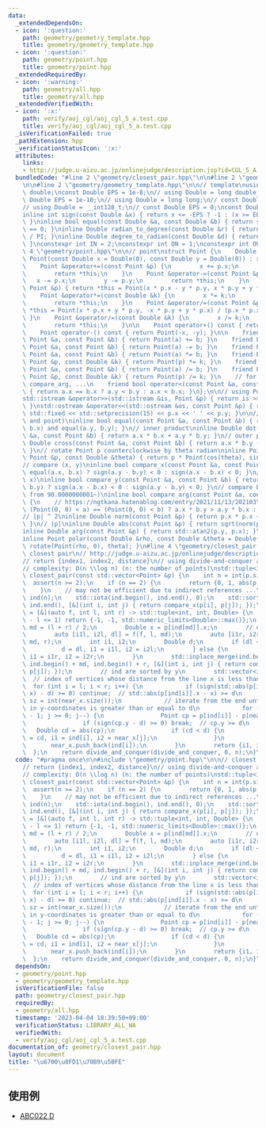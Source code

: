 ```yaml
---
data:
  _extendedDependsOn:
  - icon: ':question:'
    path: geometry/geometry_template.hpp
    title: geometry/geometry_template.hpp
  - icon: ':question:'
    path: geometry/point.hpp
    title: geometry/point.hpp
  _extendedRequiredBy:
  - icon: ':warning:'
    path: geometry/all.hpp
    title: geometry/all.hpp
  _extendedVerifiedWith:
  - icon: ':x:'
    path: verify/aoj_cgl/aoj_cgl_5_a.test.cpp
    title: verify/aoj_cgl/aoj_cgl_5_a.test.cpp
  _isVerificationFailed: true
  _pathExtension: hpp
  _verificationStatusIcon: ':x:'
  attributes:
    links:
    - http://judge.u-aizu.ac.jp/onlinejudge/description.jsp?id=CGL_5_A
  bundledCode: "#line 2 \"geometry/closest_pair.hpp\"\n\n#line 2 \"geometry/point.hpp\"\
    \n\n#line 2 \"geometry/geometry_template.hpp\"\n\n// template\nusing Double =\
    \ double;\nconst Double EPS = 1e-8;\n// using Double = long double;\n// const\
    \ Double EPS = 1e-10;\n// using Double = long long;\n// const Double EPS = 0;\n\
    // using Double = __int128_t;\n// const Double EPS = 0;\nconst Double PI = std::acos(Double(-1));\n\
    inline int sign(const Double &x) { return x <= -EPS ? -1 : (x >= EPS ? 1 : 0);\
    \ }\ninline bool equal(const Double &a, const Double &b) { return sign(a - b)\
    \ == 0; }\ninline Double radian_to_degree(const Double &r) { return r * 180.0\
    \ / PI; }\ninline Double degree_to_radian(const Double &d) { return d * PI / 180.0;\
    \ }\nconstexpr int IN = 2;\nconstexpr int ON = 1;\nconstexpr int OUT = 0;\n#line\
    \ 4 \"geometry/point.hpp\"\n\n// point\nstruct Point {\n    Double x, y;\n   \
    \ Point(const Double x = Double(0), const Double y = Double(0)) : x(x), y(y) {}\n\
    \    Point &operator+=(const Point &p) {\n        x += p.x;\n        y += p.y;\n\
    \        return *this;\n    }\n    Point &operator-=(const Point &p) {\n     \
    \   x -= p.x;\n        y -= p.y;\n        return *this;\n    }\n    Point &operator*=(const\
    \ Point &p) { return *this = Point(x * p.x - y * p.y, x * p.y + y * p.x); }\n\
    \    Point &operator*=(const Double &k) {\n        x *= k;\n        y *= k;\n\
    \        return *this;\n    }\n    Point &operator/=(const Point &p) { return\
    \ *this = Point(x * p.x + y * p.y, -x * p.y + y * p.x) / (p.x * p.x + p.y * p.y);\
    \ }\n    Point &operator/=(const Double &k) {\n        x /= k;\n        y /= k;\n\
    \        return *this;\n    }\n\n    Point operator+() const { return *this; }\n\
    \    Point operator-() const { return Point(-x, -y); }\n\n    friend Point operator+(const\
    \ Point &a, const Point &b) { return Point(a) += b; }\n    friend Point operator-(const\
    \ Point &a, const Point &b) { return Point(a) -= b; }\n    friend Point operator*(const\
    \ Point &a, const Point &b) { return Point(a) *= b; }\n    friend Point operator*(const\
    \ Point &p, const Double &k) { return Point(p) *= k; }\n    friend Point operator/(const\
    \ Point &a, const Point &b) { return Point(a) /= b; }\n    friend Point operator/(const\
    \ Point &p, const Double &k) { return Point(p) /= k; }\n    // for std::set, std::map,\
    \ compare_arg, ...\n    friend bool operator<(const Point &a, const Point &b)\
    \ { return a.x == b.x ? a.y < b.y : a.x < b.x; }\n};\n\n// using Point = std::complex<Double>;\n\
    std::istream &operator>>(std::istream &is, Point &p) { return is >> p.x >> p.y;\
    \ }\nstd::ostream &operator<<(std::ostream &os, const Point &p) { return os <<\
    \ std::fixed << std::setprecision(15) << p.x << ' ' << p.y; }\n\n// equal (point\
    \ and point)\ninline bool equal(const Point &a, const Point &b) { return equal(a.x,\
    \ b.x) and equal(a.y, b.y); }\n// inner product\ninline Double dot(const Point\
    \ &a, const Point &b) { return a.x * b.x + a.y * b.y; }\n// outer product\ninline\
    \ Double cross(const Point &a, const Point &b) { return a.x * b.y - a.y * b.x;\
    \ }\n// rotate Point p counterclockwise by theta radian\ninline Point rotate(const\
    \ Point &p, const Double &theta) { return p * Point(cos(theta), sin(theta)); }\n\
    // compare (x, y)\ninline bool compare_x(const Point &a, const Point &b) { return\
    \ equal(a.x, b.x) ? sign(a.y - b.y) < 0 : sign(a.x - b.x) < 0; }\n// compare (y,\
    \ x)\ninline bool compare_y(const Point &a, const Point &b) { return equal(a.y,\
    \ b.y) ? sign(a.x - b.x) < 0 : sign(a.y - b.y) < 0; }\n// compare by arg (start\
    \ from 90.0000000001~)\ninline bool compare_arg(const Point &a, const Point &b)\
    \ {\n    // https://ngtkana.hatenablog.com/entry/2021/11/13/202103\n    return\
    \ (Point(0, 0) < a) == (Point(0, 0) < b) ? a.x * b.y > a.y * b.x : a < b;\n}\n\
    // |p| ^ 2\ninline Double norm(const Point &p) { return p.x * p.x + p.y * p.y;\
    \ }\n// |p|\ninline Double abs(const Point &p) { return sqrt(norm(p)); }\n// arg\n\
    inline Double arg(const Point &p) { return std::atan2(p.y, p.x); }\n// polar\n\
    inline Point polar(const Double &rho, const Double &theta = Double(0)) { return\
    \ rotate(Point(rho, 0), theta); }\n#line 4 \"geometry/closest_pair.hpp\"\n\n//\
    \ closest pair\n// http://judge.u-aizu.ac.jp/onlinejudge/description.jsp?id=CGL_5_A\n\
    // return {index1, index2, distance}\n// using divide-and-conquer algorithm\n\
    // complexity: O(n \\log n) (n: the number of points)\nstd::tuple<int, int, Double>\
    \ closest_pair(const std::vector<Point> &p) {\n    int n = int(p.size());\n  \
    \  assert(n >= 2);\n    if (n == 2) {\n        return {0, 1, abs(p[0] - p[1])};\n\
    \    }\n    // may not be efficient due to indirect references ...\n    std::vector<int>\
    \ ind(n);\n    std::iota(ind.begin(), ind.end(), 0);\n    std::sort(ind.begin(),\
    \ ind.end(), [&](int i, int j) { return compare_x(p[i], p[j]); });\n    auto divide_and_conquer\
    \ = [&](auto f, int l, int r) -> std::tuple<int, int, Double> {\n        if (r\
    \ - l <= 1) return {-1, -1, std::numeric_limits<Double>::max()};\n        int\
    \ md = (l + r) / 2;\n        Double x = p[ind[md]].x;\n        // divide and conquer\n\
    \        auto [i1l, i2l, dl] = f(f, l, md);\n        auto [i1r, i2r, dr] = f(f,\
    \ md, r);\n        int i1, i2;\n        Double d;\n        if (dl < dr) {\n  \
    \          d = dl, i1 = i1l, i2 = i2l;\n        } else {\n            d = dr,\
    \ i1 = i1r, i2 = i2r;\n        }\n        std::inplace_merge(ind.begin() + l,\
    \ ind.begin() + md, ind.begin() + r, [&](int i, int j) { return compare_y(p[i],\
    \ p[j]); });\n        // ind are sorted by y\n        std::vector<int> near_x;\
    \  // index of vertices whose distance from the line x is less than d\n      \
    \  for (int i = l; i < r; i++) {\n            if (sign(std::abs(p[ind[i]].x -\
    \ x) - d) >= 0) continue;  // std::abs(p[ind[i]].x - x) >= d\n            int\
    \ sz = int(near_x.size());\n            // iterate from the end until the distance\
    \ in y-coordinates is greater than or equal to d\n            for (int j = sz\
    \ - 1; j >= 0; j--) {\n                Point cp = p[ind[i]] - p[near_x[j]];\n\
    \                if (sign(cp.y - d) >= 0) break;  // cp.y >= d\n             \
    \   Double cd = abs(cp);\n                if (cd < d) {\n                    d\
    \ = cd, i1 = ind[i], i2 = near_x[j];\n                }\n            }\n     \
    \       near_x.push_back(ind[i]);\n        }\n        return {i1, i2, d};\n  \
    \  };\n    return divide_and_conquer(divide_and_conquer, 0, n);\n}\n"
  code: "#pragma once\n\n#include \"geometry/point.hpp\"\n\n// closest pair\n// http://judge.u-aizu.ac.jp/onlinejudge/description.jsp?id=CGL_5_A\n\
    // return {index1, index2, distance}\n// using divide-and-conquer algorithm\n\
    // complexity: O(n \\log n) (n: the number of points)\nstd::tuple<int, int, Double>\
    \ closest_pair(const std::vector<Point> &p) {\n    int n = int(p.size());\n  \
    \  assert(n >= 2);\n    if (n == 2) {\n        return {0, 1, abs(p[0] - p[1])};\n\
    \    }\n    // may not be efficient due to indirect references ...\n    std::vector<int>\
    \ ind(n);\n    std::iota(ind.begin(), ind.end(), 0);\n    std::sort(ind.begin(),\
    \ ind.end(), [&](int i, int j) { return compare_x(p[i], p[j]); });\n    auto divide_and_conquer\
    \ = [&](auto f, int l, int r) -> std::tuple<int, int, Double> {\n        if (r\
    \ - l <= 1) return {-1, -1, std::numeric_limits<Double>::max()};\n        int\
    \ md = (l + r) / 2;\n        Double x = p[ind[md]].x;\n        // divide and conquer\n\
    \        auto [i1l, i2l, dl] = f(f, l, md);\n        auto [i1r, i2r, dr] = f(f,\
    \ md, r);\n        int i1, i2;\n        Double d;\n        if (dl < dr) {\n  \
    \          d = dl, i1 = i1l, i2 = i2l;\n        } else {\n            d = dr,\
    \ i1 = i1r, i2 = i2r;\n        }\n        std::inplace_merge(ind.begin() + l,\
    \ ind.begin() + md, ind.begin() + r, [&](int i, int j) { return compare_y(p[i],\
    \ p[j]); });\n        // ind are sorted by y\n        std::vector<int> near_x;\
    \  // index of vertices whose distance from the line x is less than d\n      \
    \  for (int i = l; i < r; i++) {\n            if (sign(std::abs(p[ind[i]].x -\
    \ x) - d) >= 0) continue;  // std::abs(p[ind[i]].x - x) >= d\n            int\
    \ sz = int(near_x.size());\n            // iterate from the end until the distance\
    \ in y-coordinates is greater than or equal to d\n            for (int j = sz\
    \ - 1; j >= 0; j--) {\n                Point cp = p[ind[i]] - p[near_x[j]];\n\
    \                if (sign(cp.y - d) >= 0) break;  // cp.y >= d\n             \
    \   Double cd = abs(cp);\n                if (cd < d) {\n                    d\
    \ = cd, i1 = ind[i], i2 = near_x[j];\n                }\n            }\n     \
    \       near_x.push_back(ind[i]);\n        }\n        return {i1, i2, d};\n  \
    \  };\n    return divide_and_conquer(divide_and_conquer, 0, n);\n}"
  dependsOn:
  - geometry/point.hpp
  - geometry/geometry_template.hpp
  isVerificationFile: false
  path: geometry/closest_pair.hpp
  requiredBy:
  - geometry/all.hpp
  timestamp: '2023-04-04 18:39:50+09:00'
  verificationStatus: LIBRARY_ALL_WA
  verifiedWith:
  - verify/aoj_cgl/aoj_cgl_5_a.test.cpp
documentation_of: geometry/closest_pair.hpp
layout: document
title: "\u6700\u8FD1\u70B9\u5BFE"
---
```


## 使用例

- [ABC022 D](https://atcoder.jp/contests/abc022/submissions/39102044)